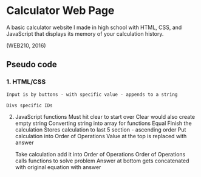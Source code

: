 # Calculator Web Page
A basic calculator website I made in high school with HTML, CSS, and JavaScript that displays its memory of your calculation history.

(WEB210, 2016)

## Pseudo code
### 1. HTML/CSS

```html
Input is by buttons - with specific value - appends to a string
```
```javascript
Divs specific IDs
```
	
2. JavaScript functions
	Must hit clear to start over
		Clear would also create empty string
	Converting string into array for functions
	Equal
		Finish the calculation
		Stores calculation to last 5 section - ascending order
		Put calculation into Order of Operations
		Value at the top is replaced with answer
		
	Take calculation add it into Order of Operations
	Order of Operations calls functions to solve problem
	Answer at bottom gets concatenated with original equation with answer


